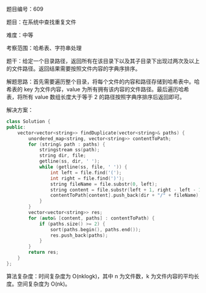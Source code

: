 题目编号：609

题目：在系统中查找重复文件

难度：中等

考察范围：哈希表、字符串处理

题干：给定一个目录路径，返回所有在该目录下以及其子目录下出现过两次及以上的文件路径。返回结果需要按照文件内容的字典序排序。

解题思路：首先需要遍历整个目录，将每个文件的内容和路径存储到哈希表中。哈希表的 key 为文件内容，value 为所有拥有该内容的文件路径。最后遍历哈希表，将所有 value 数组长度大于等于 2 的路径按照字典序排序后返回即可。

解决方案：

```cpp
class Solution {
public:
    vector<vector<string>> findDuplicate(vector<string>& paths) {
        unordered_map<string, vector<string>> contentToPath;
        for (string& path : paths) {
            stringstream ss(path);
            string dir, file;
            getline(ss, dir, ' ');
            while (getline(ss, file, ' ')) {
                int left = file.find('(');
                int right = file.find(')');
                string fileName = file.substr(0, left);
                string content = file.substr(left + 1, right - left - 1);
                contentToPath[content].push_back(dir + "/" + fileName);
            }
        }
        vector<vector<string>> res;
        for (auto& [content, paths] : contentToPath) {
            if (paths.size() >= 2) {
                sort(paths.begin(), paths.end());
                res.push_back(paths);
            }
        }
        return res;
    }
};
```

算法复杂度：时间复杂度为 O(nklogk)，其中 n 为文件数，k 为文件内容的平均长度。空间复杂度为 O(nk)。